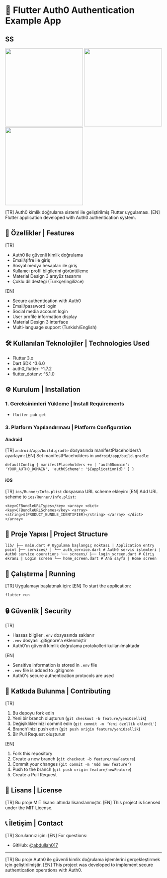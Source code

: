 # 🔐 Flutter Auth0 Authentication Example App

## SS



<img src="https://github.com/user-attachments/assets/a2d3ad89-4cf9-4d7e-81c1-04974eadda30" width="250">
<img src="https://github.com/user-attachments/assets/6c526ffb-ec85-40a8-bccd-e78ba2365daf" width="250">
<img src="https://github.com/user-attachments/assets/9eacd296-f76f-4e0c-a80f-d165a2b6da54" width="250">




[TR] Auth0 kimlik doğrulama sistemi ile geliştirilmiş Flutter uygulaması.
[EN] Flutter application developed with Auth0 authentication system.

## 📱 Özellikler | Features

[TR]
- Auth0 ile güvenli kimlik doğrulama
- Email/şifre ile giriş
- Sosyal medya hesapları ile giriş
- Kullanıcı profil bilgilerini görüntüleme
- Material Design 3 arayüz tasarımı
- Çoklu dil desteği (Türkçe/İngilizce)

[EN]
- Secure authentication with Auth0
- Email/password login
- Social media account login
- User profile information display
- Material Design 3 interface
- Multi-language support (Turkish/English)

## 🛠️ Kullanılan Teknolojiler | Technologies Used

- Flutter 3.x
- Dart SDK ^3.6.0
- auth0_flutter: ^1.7.2
- flutter_dotenv: ^5.1.0

## ⚙️ Kurulum | Installation

### 1. Gereksinimleri Yükleme | Install Requirements

- `flutter pub get`



### 3. Platform Yapılandırması | Platform Configuration

#### Android

[TR] `android/app/build.gradle` dosyasında manifestPlaceholders'ı ayarlayın:
[EN] Set manifestPlaceholders in `android/app/build.gradle`:


`
defaultConfig {
manifestPlaceholders += [
'auth0Domain': 'YOUR_AUTH0_DOMAIN',
'auth0Scheme': '${applicationId}'
]
}
`



#### iOS

[TR] `ios/Runner/Info.plist` dosyasına URL scheme ekleyin:
[EN] Add URL scheme to `ios/Runner/Info.plist`:

`
<key>CFBundleURLTypes</key>
<array>
<dict>
<key>CFBundleURLSchemes</key>
<array>
<string>$(PRODUCT_BUNDLE_IDENTIFIER)</string>
</array>
</dict>
</array>
`


## 📁 Proje Yapısı | Project Structure
`
lib/
├── main.dart # Uygulama başlangıç noktası | Application entry point
├── services/
│ └── auth_service.dart # Auth0 servis işlemleri | Auth0 service operations
└── screens/
├── login_screen.dart # Giriş ekranı | Login screen
└── home_screen.dart # Ana sayfa | Home screen
`


## 🚀 Çalıştırma | Running

[TR] Uygulamayı başlatmak için:
[EN] To start the application:

`flutter run`



## 🔒 Güvenlik | Security

[TR]
- Hassas bilgiler `.env` dosyasında saklanır
- `.env` dosyası .gitignore'a eklenmiştir
- Auth0'ın güvenli kimlik doğrulama protokolleri kullanılmaktadır

[EN]
- Sensitive information is stored in `.env` file
- `.env` file is added to .gitignore
- Auth0's secure authentication protocols are used

## 🤝 Katkıda Bulunma | Contributing

[TR] 
1. Bu depoyu fork edin
2. Yeni bir branch oluşturun (`git checkout -b feature/yeniOzellik`)
3. Değişikliklerinizi commit edin (`git commit -m 'Yeni özellik eklendi'`)
4. Branch'inizi push edin (`git push origin feature/yeniOzellik`)
5. Bir Pull Request oluşturun

[EN]
1. Fork this repository
2. Create a new branch (`git checkout -b feature/newFeature`)
3. Commit your changes (`git commit -m 'Add new feature'`)
4. Push to the branch (`git push origin feature/newFeature`)
5. Create a Pull Request

## 📝 Lisans | License

[TR] Bu proje MIT lisansı altında lisanslanmıştır.
[EN] This project is licensed under the MIT License.

## 📞 İletişim | Contact

[TR] Sorularınız için:
[EN] For questions:

- GitHub: [@abdullah017](https://github.com/abdullah017)


---

[TR] Bu proje Auth0 ile güvenli kimlik doğrulama işlemlerini gerçekleştirmek için geliştirilmiştir.
[EN] This project was developed to implement secure authentication operations with Auth0.
